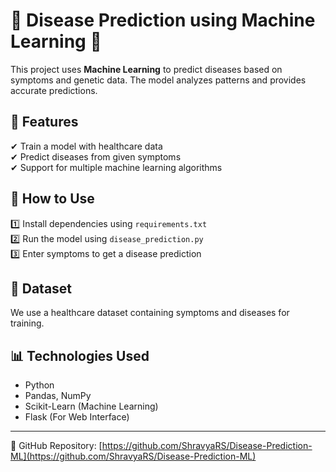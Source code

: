 # 🏥 Disease Prediction using Machine Learning 🧬  

This project uses **Machine Learning** to predict diseases based on symptoms and genetic data. The model analyzes patterns and provides accurate predictions.  

## 🚀 Features  
✔ Train a model with healthcare data  
✔ Predict diseases from given symptoms  
✔ Support for multiple machine learning algorithms  

## 🔧 How to Use  
1️⃣ Install dependencies using `requirements.txt`  
2️⃣ Run the model using `disease_prediction.py`  
3️⃣ Enter symptoms to get a disease prediction  

## 📂 Dataset  
We use a healthcare dataset containing symptoms and diseases for training.  

## 📊 Technologies Used  
- Python  
- Pandas, NumPy  
- Scikit-Learn (Machine Learning)  
- Flask (For Web Interface)  

---
🔗 GitHub Repository: [https://github.com/ShravyaRS/Disease-Prediction-ML](https://github.com/ShravyaRS/Disease-Prediction-ML)
